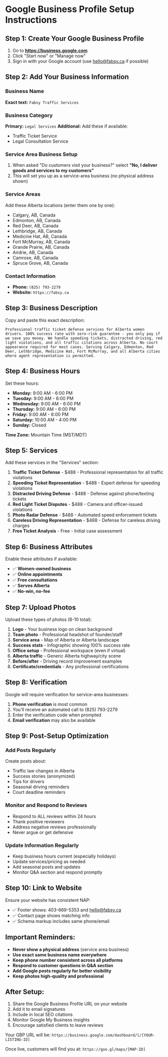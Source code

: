 # Google Business Profile Setup Instructions

## Step 1: Create Your Google Business Profile

1. Go to **https://business.google.com**
2. Click "Start now" or "Manage now"
3. Sign in with your Google account (use hello@fabsy.ca if possible)

## Step 2: Add Your Business Information

### Business Name
**Exact text:** `Fabsy Traffic Services`

### Business Category
**Primary:** `Legal Services`
**Additional:** Add these if available:
- Traffic Ticket Service
- Legal Consultation Service

### Service Area Business Setup
1. When asked "Do customers visit your business?" select **"No, I deliver goods and services to my customers"**
2. This will set you up as a service-area business (no physical address shown)

### Service Areas
Add these Alberta locations (enter them one by one):
- Calgary, AB, Canada
- Edmonton, AB, Canada
- Red Deer, AB, Canada
- Lethbridge, AB, Canada
- Medicine Hat, AB, Canada
- Fort McMurray, AB, Canada
- Grande Prairie, AB, Canada
- Airdrie, AB, Canada
- Camrose, AB, Canada
- Spruce Grove, AB, Canada

### Contact Information
- **Phone:** `(825) 793-2279`
- **Website:** `https://fabsy.ca`

## Step 3: Business Description
Copy and paste this exact description:

```
Professional traffic ticket defense services for Alberta women drivers. 100% success rate with zero-risk guarantee - you only pay if we save you money. We handle speeding tickets, distracted driving, red light violations, and all traffic citations across Alberta. No court appearance required for most cases. Serving Calgary, Edmonton, Red Deer, Lethbridge, Medicine Hat, Fort McMurray, and all Alberta cities where agent representation is permitted.
```

## Step 4: Business Hours
Set these hours:
- **Monday:** 9:00 AM - 6:00 PM
- **Tuesday:** 9:00 AM - 6:00 PM
- **Wednesday:** 9:00 AM - 6:00 PM
- **Thursday:** 9:00 AM - 6:00 PM
- **Friday:** 9:00 AM - 6:00 PM
- **Saturday:** 10:00 AM - 4:00 PM
- **Sunday:** Closed

**Time Zone:** Mountain Time (MST/MDT)

## Step 5: Services
Add these services in the "Services" section:
1. **Traffic Ticket Defense** - $488 - Professional representation for all traffic violations
2. **Speeding Ticket Representation** - $488 - Expert defense for speeding violations
3. **Distracted Driving Defense** - $488 - Defense against phone/texting tickets
4. **Red Light Ticket Disputes** - $488 - Camera and officer-issued violations
5. **Photo Radar Defense** - $488 - Automated speed enforcement tickets
6. **Careless Driving Representation** - $488 - Defense for careless driving charges
7. **Free Ticket Analysis** - Free - Initial case assessment

## Step 6: Business Attributes
Enable these attributes if available:
- ✅ **Women-owned business**
- ✅ **Online appointments**
- ✅ **Free consultations**
- ✅ **Serves Alberta**
- ✅ **No-win, no-fee**

## Step 7: Upload Photos
Upload these types of photos (8-10 total):
1. **Logo** - Your business logo on clean background
2. **Team photo** - Professional headshot of founder/staff
3. **Service area** - Map of Alberta or Alberta landscape
4. **Success stats** - Infographic showing 100% success rate
5. **Office setup** - Professional workspace (even if virtual)
6. **Alberta traffic** - Generic Alberta highway/city scene
7. **Before/after** - Driving record improvement examples
8. **Certificate/credentials** - Any professional certifications

## Step 8: Verification
Google will require verification for service-area businesses:
1. **Phone verification** is most common
2. You'll receive an automated call to (825) 793-2279
3. Enter the verification code when prompted
4. **Email verification** may also be available

## Step 9: Post-Setup Optimization

### Add Posts Regularly
Create posts about:
- Traffic law changes in Alberta
- Success stories (anonymized)
- Tips for drivers
- Seasonal driving reminders
- Court deadline reminders

### Monitor and Respond to Reviews
- Respond to ALL reviews within 24 hours
- Thank positive reviewers
- Address negative reviews professionally
- Never argue or get defensive

### Update Information Regularly
- Keep business hours current (especially holidays)
- Update services/pricing as needed
- Add seasonal posts and updates
- Monitor Q&A section and respond promptly

## Step 10: Link to Website
Ensure your website has consistent NAP:
- ✅ Footer shows: 403-669-5353 and hello@fabsy.ca
- ✅ Contact page shows matching info
- ✅ Schema markup includes same phone/email

## Important Reminders:
- **Never show a physical address** (service area business)
- **Use exact same business name everywhere**
- **Keep phone number consistent across all platforms**
- **Respond to customer questions in Q&A section**
- **Add Google posts regularly for better visibility**
- **Keep photos high-quality and professional**

## After Setup:
1. Share the Google Business Profile URL on your website
2. Add it to email signatures
3. Include in local SEO citations
4. Monitor Google My Business insights
5. Encourage satisfied clients to leave reviews

Your GBP URL will be: `https://business.google.com/dashboard/l/[YOUR-LISTING-ID]`

Once live, customers will find you at: `https://goo.gl/maps/[MAP-ID]`